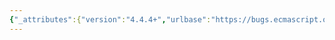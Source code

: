 ```yaml
---
{"_attributes":{"version":"4.4.4+","urlbase":"https://bugs.ecmascript.org/","maintainer":"dherman@mozilla.com"},"bug":{"bug_id":1854,"creation_ts":"2013-08-29 05:56:00 -0700","short_desc":"8.4.2.2: Add ToUint32() to ensure array invariant","delta_ts":"2013-10-29 09:45:05 -0700","product":"Draft for 6th Edition","component":"technical issue","version":"Rev 17: August 23, 2013 Draft","rep_platform":"All","op_sys":"All","bug_status":"RESOLVED","resolution":"FIXED","priority":"Normal","bug_severity":"normal","everconfirmed":true,"reporter":{"uid":"andrebargull","name":"André Bargull"},"assigned_to":{"uid":"allen","name":"Allen Wirfs-Brock"},"long_desc":[{"commentid":5263,"comment_count":0,"who":{"uid":"andrebargull","name":"André Bargull"},"bug_when":"2013-08-29 05:56:25 -0700","thetext":"Arrays are currently still restricted to a maximum length of 2^32, but the ArrayCreate() method does not ensure that invariant. This is visible after the latest changes to introduce ToLength().\n\ntest case:\n---\nArray.prototype.map.call({length: 1 + Math.pow(2, 32)}, (x) => x)\n---\n\nThis will call ArrayCreate() with a length of 1 + 2^32, and then set the \"length\" property to that value, violating the array invariant."},{"commentid":6009,"comment_count":1,"who":{"uid":"allen","name":"Allen Wirfs-Brock"},"bug_when":"2013-10-28 12:10:12 -0700","thetext":"fixed in rev20 editor's draft"},{"commentid":6043,"comment_count":2,"who":{"uid":"allen","name":"Allen Wirfs-Brock"},"bug_when":"2013-10-29 09:45:05 -0700","thetext":"fixed in rev20 draft, Oct. 28, 2013"}]}}
---
```

